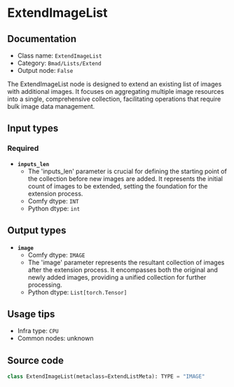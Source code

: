# ExtendImageList
## Documentation
- Class name: `ExtendImageList`
- Category: `Bmad/Lists/Extend`
- Output node: `False`

The ExtendImageList node is designed to extend an existing list of images with additional images. It focuses on aggregating multiple image resources into a single, comprehensive collection, facilitating operations that require bulk image data management.
## Input types
### Required
- **`inputs_len`**
    - The 'inputs_len' parameter is crucial for defining the starting point of the collection before new images are added. It represents the initial count of images to be extended, setting the foundation for the extension process.
    - Comfy dtype: `INT`
    - Python dtype: `int`
## Output types
- **`image`**
    - Comfy dtype: `IMAGE`
    - The 'image' parameter represents the resultant collection of images after the extension process. It encompasses both the original and newly added images, providing a unified collection for further processing.
    - Python dtype: `List[torch.Tensor]`
## Usage tips
- Infra type: `CPU`
- Common nodes: unknown


## Source code
```python
class ExtendImageList(metaclass=ExtendListMeta): TYPE = "IMAGE"

```
